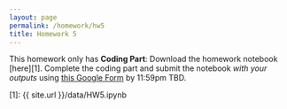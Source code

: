 ```yaml
---
layout: page
permalink: /homework/hw5
title: Homework 5
---
```


This homework only has **Coding Part**: Download the homework notebook [here][1]. Complete the coding part and submit the notebook _with your outputs_ using [this Google Form](TBD) by 11:59pm TBD.

[1]: {{ site.url }}/data/HW5.ipynb

